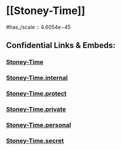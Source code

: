 ﻿
# [[Stoney-Time]] 

#has_/scale :: 4.6054e−45 


## Confidential Links & Embeds: 

### [Stoney-Time](/_public/Unit/Stoney-Unit/Stoney-Time.md) 

### [Stoney-Time.internal](/_internal/Unit/Stoney-Unit/Stoney-Time.internal.md) 

### [Stoney-Time.protect](/_protect/Unit/Stoney-Unit/Stoney-Time.protect.md) 

### [Stoney-Time.private](/_private/Unit/Stoney-Unit/Stoney-Time.private.md) 

### [Stoney-Time.personal](/_personal/Unit/Stoney-Unit/Stoney-Time.personal.md) 

### [Stoney-Time.secret](/_secret/Unit/Stoney-Unit/Stoney-Time.secret.md) 
